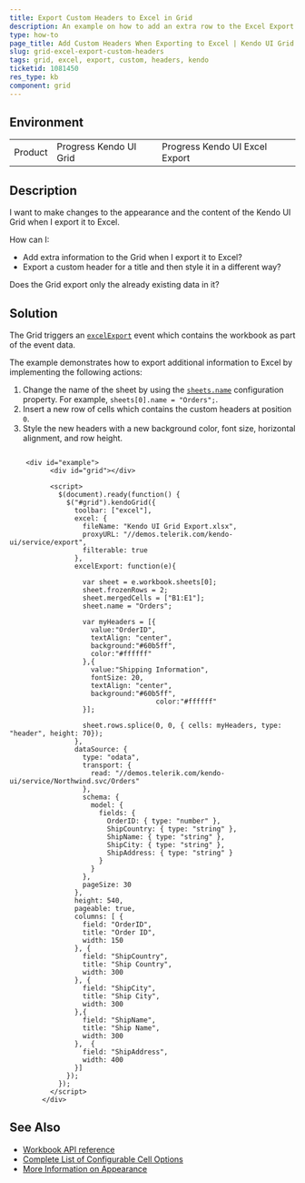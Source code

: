 ```yaml
---
title: Export Custom Headers to Excel in Grid
description: An example on how to add an extra row to the Excel Export for custom Kendo UI Grid headers.
type: how-to
page_title: Add Custom Headers When Exporting to Excel | Kendo UI Grid
slug: grid-excel-export-custom-headers
tags: grid, excel, export, custom, headers, kendo
ticketid: 1081450
res_type: kb
component: grid
---
```


## Environment

<table>
 <tr>
  <td>Product</td>
  <td>Progress Kendo UI Grid</td>
  <td>Progress Kendo UI Excel Export</td>
 </tr>
</table>


## Description

I want to make changes to the appearance and the content of the Kendo UI Grid when I export it to Excel.

How can I:
* Add extra information to the Grid when I export it to Excel?
* Export a custom header for a title and then style it in a different way?

Does the Grid export only the already existing data in it?

## Solution

The Grid triggers an [`excelExport`](https://docs.telerik.com/kendo-ui/api/javascript/ui/grid/events/excelexport) event which contains the workbook as part of the event data.

The example demonstrates how to export additional information to Excel by implementing the following actions:

1. Change the name of the sheet by using the [`sheets.name`](http://docs.telerik.com/kendo-ui/api/javascript/ooxml/workbook/configuration/sheets.name) configuration property. For example, `sheets[0].name = "Orders";`.
1. Insert a new row of cells which contains the custom headers at position `0`.
1. Style the new headers with a new background color, font size, horizontal alignment, and row height.

```dojo

    <div id="example">
          <div id="grid"></div>

          <script>
            $(document).ready(function() {
              $("#grid").kendoGrid({
                toolbar: ["excel"],
                excel: {
                  fileName: "Kendo UI Grid Export.xlsx",
                  proxyURL: "//demos.telerik.com/kendo-ui/service/export",
                  filterable: true
                },
                excelExport: function(e){

                  var sheet = e.workbook.sheets[0];
                  sheet.frozenRows = 2;
                  sheet.mergedCells = ["B1:E1"];
                  sheet.name = "Orders";

                  var myHeaders = [{
                    value:"OrderID",
                    textAlign: "center",
                    background:"#60b5ff",
                    color:"#ffffff"
                  },{
                    value:"Shipping Information",
                    fontSize: 20,
                    textAlign: "center",
                    background:"#60b5ff",
    								color:"#ffffff"
                  }];

                  sheet.rows.splice(0, 0, { cells: myHeaders, type: "header", height: 70});
                },
                dataSource: {
                  type: "odata",
                  transport: {
                    read: "//demos.telerik.com/kendo-ui/service/Northwind.svc/Orders"
                  },
                  schema: {
                    model: {
                      fields: {
                        OrderID: { type: "number" },
                        ShipCountry: { type: "string" },
                        ShipName: { type: "string" },
                        ShipCity: { type: "string" },
                        ShipAddress: { type: "string" }
                      }
                    }
                  },
                  pageSize: 30
                },
                height: 540,
                pageable: true,
                columns: [ {
                  field: "OrderID",
                  title: "Order ID",
                  width: 150
                }, {
                  field: "ShipCountry",
                  title: "Ship Country",
                  width: 300
                }, {
                  field: "ShipCity",
                  title: "Ship City",
                  width: 300
                },{
                  field: "ShipName",
                  title: "Ship Name",
                  width: 300
                },  {
                  field: "ShipAddress",
                  width: 400
                }]
              });
            });
          </script>
        </div>
```

## See Also

* [Workbook API reference](http://docs.telerik.com/kendo-ui/api/javascript/ooxml/workbook)
* [Complete List of Configurable Cell Options](http://docs.telerik.com/kendo-ui/api/javascript/ooxml/workbook/configuration/sheets.rows.cells)
* [More Information on Appearance](http://docs.telerik.com/kendo-ui/framework/excel/appearance)
